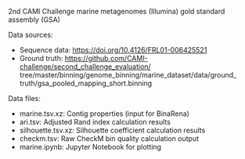 2nd CAMI Challenge marine metagenomes (Illumina) gold standard assembly (GSA)

Data sources:

- Sequence data: https://doi.org/10.4126/FRL01-006425521
- Ground truth: https://github.com/CAMI-challenge/second_challenge_evaluation/
                tree/master/binning/genome_binning/marine_dataset/data/ground_
                truth/gsa_pooled_mapping_short.binning

Data files:

- marine.tsv.xz: Contig properties (input for BinaRena)
- ari.tsv: Adjusted Rand index calculation results
- silhouette.tsv.xz: Silhouette coefficient calculation results
- checkm.tsv: Raw CheckM bin quality calculation output
- marine.ipynb: Jupyter Notebook for plotting
